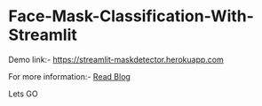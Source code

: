 # Face-Mask-Classification-With-Streamlit

Demo link:- https://streamlit-maskdetector.herokuapp.com

For more information:- [Read Blog](https://q-viper.github.io/2020/10/13/deploying-face-mask-classifier-on-heroku-deploy/)


Lets GO
